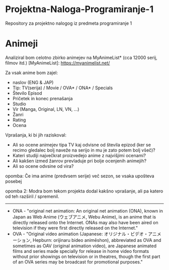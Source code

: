 # Projektna-Naloga-Programiranje-1
Repository za projektno nalogog iz predmeta programiranje 1

Animeji
==================

Analiziral bom celotno zbirko animejev na MyAnimeList* (cca 12000 serij, filmov itd.)
[MyAnimeList]: https://myanimelist.net/

Za vsak anime bom zajel:
- naslov (ENG & JAP)
- Tip: TV(serija) / Movie / OVA* / ONA* / Specials
- Število Episod
- Pričetek in konec prenašanja
- Studio
- Vir (Manga, Original, LN, VN, ...)
- Žanri
- Rating 
- Ocena


Vprašanja, ki bi jih raziskoval:
- Ali so ocene animejev tipa TV kaj odvisne od števila epizod (ker se recimo gledalec bolj naveže na serijo in mu je zato potem bolj všeč)?
- Kateri studiji največkrat proizvedejo anime z najvišjimi ocenami?
- Ali kakšen izmed žanrov prevladuje pri bolje ocenjenih animejih?
- Ali so ocene odvsine od vira?

opomba: Če ima anime (predvsem serije) več sezon, se vsaka upošteva posebej 

opomba 2: Modra bom tekom projekta dodal kakšno vprašanje, ali pa katero od teh razširil / spremenil.
_____________________________________________________________________________________________

* ONA - "original net animation: An original net animation (ONA), known in Japan as Web Anime (ウェブアニメ, Webu Anime), is an anime that is directly released onto the Internet. ONAs may also have been aired on television if they were first directly released on the Internet."
* OVA - "Original video animation (Japanese: オリジナル・ビデオ・アニメーション, Hepburn: orijinaru bideo animēshon), abbreviated as OVA and sometimes as OAV (original animation video), are Japanese animated films and series made specially for release in home video formats without prior showings on television or in theatres, though the first part of an OVA series may be broadcast for promotional purposes."

